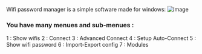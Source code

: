 Wifi password manager is a simple software made for windows:
![image](https://github.com/user-attachments/assets/7d608e34-d25c-447a-89cc-6995118da894)

### You have many menues and sub-menues :
1 : Show wifis
2 : Connect
3 : Advanced Connect
4 : Setup Auto-Connect
5 : Show wifi password
6 : Import-Export config
7 : Modules

